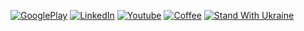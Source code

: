 [![GooglePlay][gp-shield]][gp-url] [![LinkedIn][linkedin-shield]][linkedin-url] [![Youtube][youtube-shield]][youtube-url] [![Coffee][coffee-shield]][coffee-url] [![Stand With Ukraine][stand-with-ukraine]][stand-with-ukraine-url]
<!--
**Tiarait/Tiarait** is a ✨ _special_ ✨ repository because its `README.md` (this file) appears on your GitHub profile.

Here are some ideas to get you started:

- 🔭 I’m currently working on ...
- 🌱 I’m currently learning ...
- 👯 I’m looking to collaborate on ...
- 🤔 I’m looking for help with ...
- 💬 Ask me about ...
- 📫 How to reach me: ...
- 😄 Pronouns: ...
- ⚡ Fun fact: ...
-->

[linkedin-url]: https://linkedin.com/in/tiarait
[linkedin-shield]: https://img.shields.io/badge/-LinkedIn-black.svg?style=for-the-badge&logo=linkedin&colorB=555
[version-shield]: https://img.shields.io/badge/Version-1.0.23-blue?style=for-the-badge
[gp-shield]: https://img.shields.io/badge/-GooglePlay-black.svg?style=for-the-badge&logo=googlePlay&colorB=darkgreen
[gp-url]: https://play.google.com/store/apps/dev?id=4630324141005225998
[youtube-shield]: https://img.shields.io/badge/-YOUTUBE-red.svg?style=for-the-badge&logo=youtube&colorB=red
[youtube-url]: https://www.youtube.com/@tiardev

[coffee-shield]: https://img.shields.io/badge/-Bye_me_a_coffee-red.svg?style=for-the-badge&logo=buymeacoffee&colorB=grey
[coffee-url]: https://www.buymeacoffee.com/tiarapps

[stand-with-ukraine]: https://img.shields.io/badge/Stand_With-Ukraine-yellow?style=for-the-badge&labelColor=blue
[stand-with-ukraine-url]: https://vshymanskyy.github.io/StandWithUkraine
